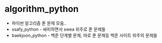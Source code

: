 # algorithm_python



- 파이썬 알고리즘 푼 문제 모음..
- ssafy_python - 싸피하면서 swea 위주로 푼 문제들
- baekjoon_python - 백준 단계별 문제, 따로 푼 문제등 백준 사이트 위주의 문제들